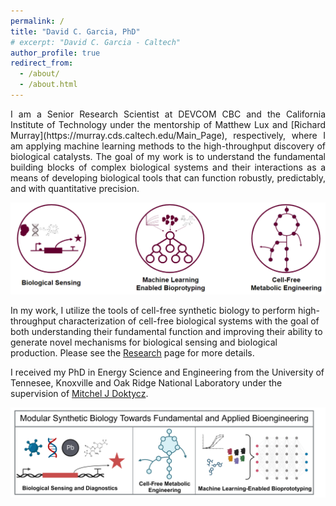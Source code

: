 ```yaml
---
permalink: /
title: "David C. Garcia, PhD"
# excerpt: "David C. Garcia - Caltech"
author_profile: true
redirect_from: 
  - /about/
  - /about.html
---
```

<p style="text-align: justify;">
I am a Senior Research Scientist at DEVCOM CBC and the California Institute of Technology under the mentorship of Matthew Lux and [Richard Murray](https://murray.cds.caltech.edu/Main_Page), respectively, where I am applying machine learning methods to the high-throughput discovery of biological catalysts. The goal of my work is to understand the fundamental building blocks of complex biological systems and their interactions as a means of developing biological tools that can function robustly, predictably, and with quantitative precision.
</p>

<p align='center'>
<img src='/images/ResearchProgram.png' width='600'>
</p>

In my work, I utilize the tools of cell-free synthetic biology to perform high-throughput characterization of cell-free biological systems with the goal of both understanding their fundamental function and improving their ability to generate novel mechanisms for biological sensing and biological production.  Please see the [Research](/research/) page for more details.


I received my PhD in Energy Science and Engineering from the University of Tennesee, Knoxville and Oak Ridge National Laboratory under the supervision of [Mitchel J Doktycz](https://www.ornl.gov/staff-profile/mitchel-j-doktycz). 

<p align='center'>
<img src='/images/Laboratory_Vision.png' width='600'>
</p>

